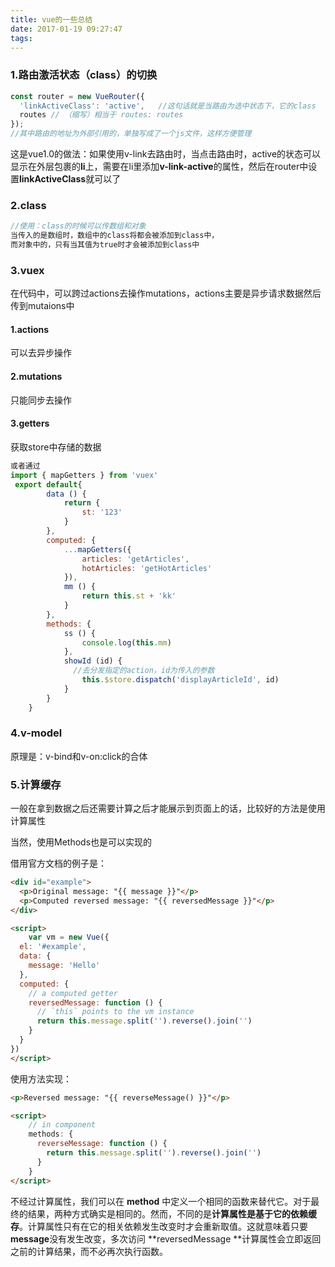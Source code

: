 ```yaml
---
title: vue的一些总结
date: 2017-01-19 09:27:47
tags:
---
```


### 1.路由激活状态（class）的切换

```javascript
const router = new VueRouter({
  'linkActiveClass': 'active',   //这句话就是当路由为选中状态下，它的class
  routes // （缩写）相当于 routes: routes
});
//其中路由的地址为外部引用的，单独写成了一个js文件，这样方便管理
```

这是vue1.0的做法：如果使用v-link去路由时，当点击路由时，active的状态可以显示在外层包裹的**li**上，需要在li里添加**v-link-active**的属性，然后在router中设置**linkActiveClass**就可以了

### 2.class

```javascript
//使用：class的时候可以传数组和对象
当传入的是数组时，数组中的class将都会被添加到class中，
而对象中的，只有当其值为true时才会被添加到class中
```

### 3.vuex

在代码中，可以跨过actions去操作mutations，actions主要是异步请求数据然后传到mutaions中

#### 1.actions

可以去异步操作

#### 2.mutations

只能同步去操作

#### 3.getters

获取store中存储的数据

```javascript
或者通过
import { mapGetters } from 'vuex'
 export default{
        data () {
            return {
                st: '123'
            }
        },
        computed: {
            ...mapGetters({
                articles: 'getArticles',
                hotArticles: 'getHotArticles'
            }),
            mm () {
                return this.st + 'kk'
            }
        },
        methods: {
            ss () {
                console.log(this.mm)
            },
            showId (id) {
              //去分发指定的action，id为传入的参数
                this.$store.dispatch('displayArticleId', id)
            }
        }
    }
```

### 4.v-model

原理是：v-bind和v-on:click的合体

### 5.计算缓存

一般在拿到数据之后还需要计算之后才能展示到页面上的话，比较好的方法是使用计算属性

当然，使用Methods也是可以实现的

借用官方文档的例子是：

```Html
<div id="example">
  <p>Original message: "{{ message }}"</p>
  <p>Computed reversed message: "{{ reversedMessage }}"</p>
</div>

<script>
	var vm = new Vue({
  el: '#example',
  data: {
    message: 'Hello'
  },
  computed: {
    // a computed getter
    reversedMessage: function () {
      // `this` points to the vm instance
      return this.message.split('').reverse().join('')
    }
  }
})
</script>
```

使用方法实现：

```html
<p>Reversed message: "{{ reverseMessage() }}"</p>

<script>
	// in component
    methods: {
      reverseMessage: function () {
        return this.message.split('').reverse().join('')
      }
    }
</script>
```

不经过计算属性，我们可以在 **method** 中定义一个相同的函数来替代它。对于最终的结果，两种方式确实是相同的。然而，不同的是**计算属性是基于它的依赖缓存**。计算属性只有在它的相关依赖发生改变时才会重新取值。这就意味着只要 **message**没有发生改变，多次访问 **reversedMessage **计算属性会立即返回之前的计算结果，而不必再次执行函数。

#### 

